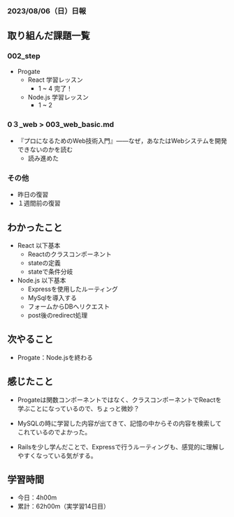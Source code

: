 ### 2023/08/06（日）日報

## 取り組んだ課題一覧
### 002_step
- Progate
    - React 学習レッスン
      - 1 ~ 4 完了！
    - Node.js 学習レッスン
      - 1 ~ 2

### 0３_web > 003_web_basic.md 
- 『プロになるためのWeb技術入門』――なぜ，あなたはWebシステムを開発できないのかを読む
  - 読み進めた

### その他
- 昨日の復習
- １週間前の復習

## わかったこと
- React 以下基本
    - Reactのクラスコンポーネント
    - stateの定義
    - stateで条件分岐
- Node.js 以下基本
    - Expressを使用したルーティング
    - MySqlを導入する
    - フォームからDBへリクエスト
    - post後のredirect処理

## 次やること
- Progate：Node.jsを終わる
## 感じたこと
- Progateは関数コンポーネントではなく、クラスコンポーネントでReactを学ぶことになっているので、ちょっと微妙？

- MySQLの時に学習した内容が出てきて、記憶の中からその内容を検索してこれているのでよかった。
- Railsを少し学んだことで、Expressで行うルーティングも、感覚的に理解しやすくなっている気がする。

## 学習時間
- 今日：4h00m
- 累計：62h00m（実学習14日目）

